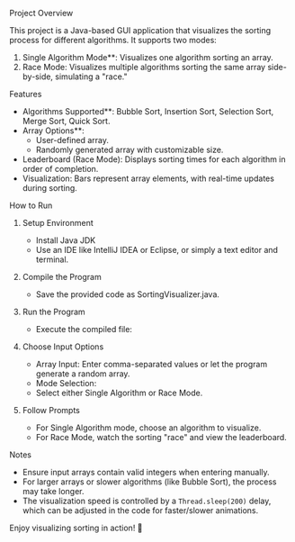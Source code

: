 Project Overview
 
This project is a Java-based GUI application that visualizes the sorting process for different algorithms. It supports two modes:  
1. Single Algorithm Mode**: Visualizes one algorithm sorting an array.  
2. Race Mode: Visualizes multiple algorithms sorting the same array side-by-side, simulating a "race."  

Features  
- Algorithms Supported**: Bubble Sort, Insertion Sort, Selection Sort, Merge Sort, Quick Sort.  
- Array Options**:  
  - User-defined array.  
  - Randomly generated array with customizable size.  
- Leaderboard (Race Mode): Displays sorting times for each algorithm in order of completion.  
- Visualization: Bars represent array elements, with real-time updates during sorting.  


How to Run  

1. Setup Environment  
   - Install Java JDK 
   - Use an IDE like IntelliJ IDEA or Eclipse, or simply a text editor and terminal.  

2. Compile the Program  
   - Save the provided code as SortingVisualizer.java.   
 

3. Run the Program 
   - Execute the compiled file:   

4. Choose Input Options
   - Array Input: Enter comma-separated values or let the program generate a random array.  
   - Mode Selection:  
   - Select either Single Algorithm or Race Mode.  

5. Follow Prompts  
   - For Single Algorithm mode, choose an algorithm to visualize.  
   - For Race Mode, watch the sorting "race" and view the leaderboard.  

Notes 
- Ensure input arrays contain valid integers when entering manually.  
- For larger arrays or slower algorithms (like Bubble Sort), the process may take longer.  
- The visualization speed is controlled by a `Thread.sleep(200)` delay, which can be adjusted in the code for faster/slower animations.  

Enjoy visualizing sorting in action! 🎉
